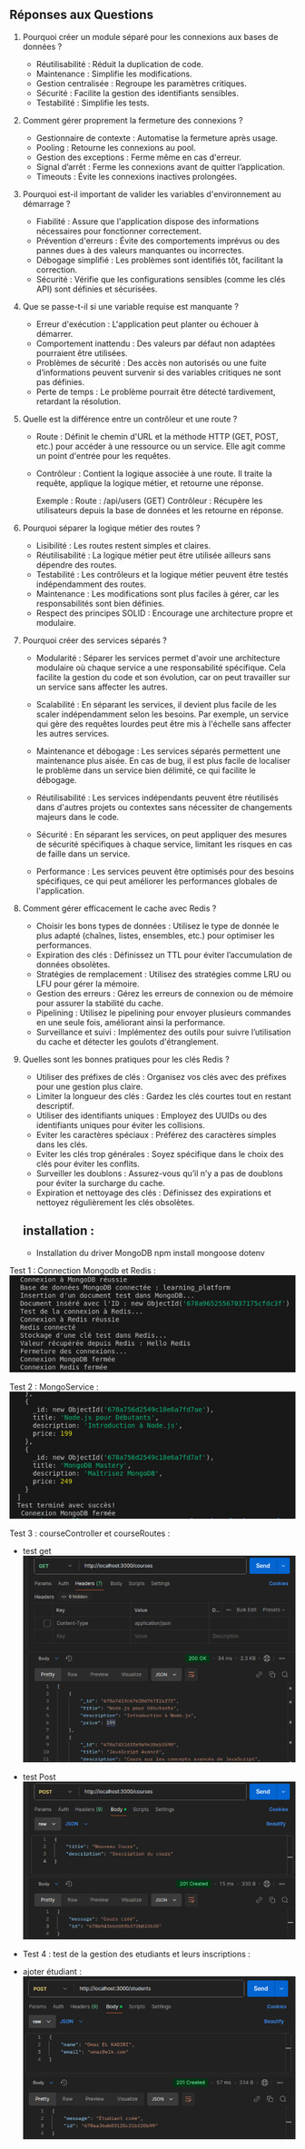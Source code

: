 ## Réponses aux Questions
1. Pourquoi créer un module séparé pour les connexions aux bases de données ?

   - Réutilisabilité : Réduit la duplication de code.
   - Maintenance : Simplifie les modifications.
   - Gestion centralisée : Regroupe les paramètres critiques.
   - Sécurité : Facilite la gestion des identifiants sensibles.
   - Testabilité : Simplifie les tests.


2. Comment gérer proprement la fermeture des connexions ?

   - Gestionnaire de contexte : Automatise la fermeture après usage.
   - Pooling : Retourne les connexions au pool.
   - Gestion des exceptions : Ferme même en cas d'erreur.
   - Signal d’arrêt : Ferme les connexions avant de quitter l’application.
   - Timeouts : Évite les connexions inactives prolongées.
   

3. Pourquoi est-il important de valider les variables d'environnement au démarrage ?

   - Fiabilité : Assure que l'application dispose des informations nécessaires pour fonctionner correctement.
   - Prévention d'erreurs : Évite des comportements imprévus ou des pannes dues à des valeurs manquantes ou incorrectes.
   - Débogage simplifié : Les problèmes sont identifiés tôt, facilitant la correction.
   - Sécurité : Vérifie que les configurations sensibles (comme les clés API) sont définies et sécurisées.


4. Que se passe-t-il si une variable requise est manquante ?

   - Erreur d'exécution : L'application peut planter ou échouer à démarrer.
   - Comportement inattendu : Des valeurs par défaut non adaptées pourraient être utilisées.
   - Problèmes de sécurité : Des accès non autorisés ou une fuite d’informations peuvent survenir si des variables critiques ne sont pas définies.
   - Perte de temps : Le problème pourrait être détecté tardivement, retardant la résolution.


5. Quelle est la différence entre un contrôleur et une route ?

   - Route : Définit le chemin d'URL et la méthode HTTP (GET, POST, etc.) pour accéder à une ressource ou un service. Elle agit comme un point d'entrée pour les requêtes.
   - Contrôleur : Contient la logique associée à une route. Il traite la requête, applique la logique métier, et retourne une réponse.

      Exemple :
         Route : /api/users (GET)
         Contrôleur : Récupère les utilisateurs depuis la base de données et les retourne en réponse.


6. Pourquoi séparer la logique métier des routes ?

   - Lisibilité : Les routes restent simples et claires.
   - Réutilisabilité : La logique métier peut être utilisée ailleurs sans dépendre des routes.
   - Testabilité : Les contrôleurs et la logique métier peuvent être testés indépendamment des routes.
   - Maintenance : Les modifications sont plus faciles à gérer, car les responsabilités sont bien définies.
   - Respect des principes SOLID : Encourage une architecture propre et modulaire.


7. Pourquoi créer des services séparés ?

   - Modularité : Séparer les services permet d'avoir une architecture modulaire où chaque service a une responsabilité spécifique. Cela facilite la gestion du code et son évolution, car on peut travailler sur un service sans affecter les autres.

   - Scalabilité : En séparant les services, il devient plus facile de les scaler indépendamment selon les besoins. Par exemple, un service qui gère des requêtes lourdes peut être mis à l'échelle sans affecter les autres services.

   - Maintenance et débogage : Les services séparés permettent une maintenance plus aisée. En cas de bug, il est plus facile de localiser le problème dans un service bien délimité, ce qui facilite le débogage.

   - Réutilisabilité : Les services indépendants peuvent être réutilisés dans d'autres projets ou contextes sans nécessiter de changements majeurs dans le code.

   - Sécurité : En séparant les services, on peut appliquer des mesures de sécurité spécifiques à chaque service, limitant les risques en cas de faille dans un service.

   - Performance : Les services peuvent être optimisés pour des besoins spécifiques, ce qui peut améliorer les performances globales de l'application.


8. Comment gérer efficacement le cache avec Redis ?

   - Choisir les bons types de données : Utilisez le type de donnée le plus adapté (chaînes, listes, ensembles, etc.) pour optimiser les performances.
   - Expiration des clés : Définissez un TTL pour éviter l’accumulation de données obsolètes.
   - Stratégies de remplacement : Utilisez des stratégies comme LRU ou LFU pour gérer la mémoire.
   - Gestion des erreurs : Gérez les erreurs de connexion ou de mémoire pour assurer la stabilité du cache.
   - Pipelining : Utilisez le pipelining pour envoyer plusieurs commandes en une seule fois, améliorant ainsi la performance.
   - Surveillance et suivi : Implémentez des outils pour suivre l’utilisation du cache et détecter les goulots d'étranglement.


9. Quelles sont les bonnes pratiques pour les clés Redis ?

   - Utiliser des préfixes de clés : Organisez vos clés avec des préfixes pour une gestion plus claire.
   - Limiter la longueur des clés : Gardez les clés courtes tout en restant descriptif.
   - Utiliser des identifiants uniques : Employez des UUIDs ou des identifiants uniques pour éviter les collisions.
   - Eviter les caractères spéciaux : Préférez des caractères simples dans les clés.
   - Eviter les clés trop générales : Soyez spécifique dans le choix des clés pour éviter les conflits.
   - Surveiller les doublons : Assurez-vous qu’il n’y a pas de doublons pour éviter la surcharge du cache.
   - Expiration et nettoyage des clés : Définissez des expirations et nettoyez régulièrement les clés obsolètes.


   ## installation : 
      - Installation du driver MongoDB
         npm install mongoose dotenv

Test 1 : Connection Mongodb et Redis :
![alt text](image-4.png)

Test 2 :  MongoService :
![alt text](image-1.png)


Test 3 : courseController et courseRoutes :
- test get 
![alt text](image-2.png)

- test Post 
![alt text](image-3.png)

- Test 4 : test de la gestion des etudiants et leurs inscriptions :
- ajoter étudiant : 
![alt text](image.png)
